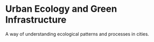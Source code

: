 # Urban Ecology and Green Infrastructure
A way of understanding ecological patterns and processes in cities.



